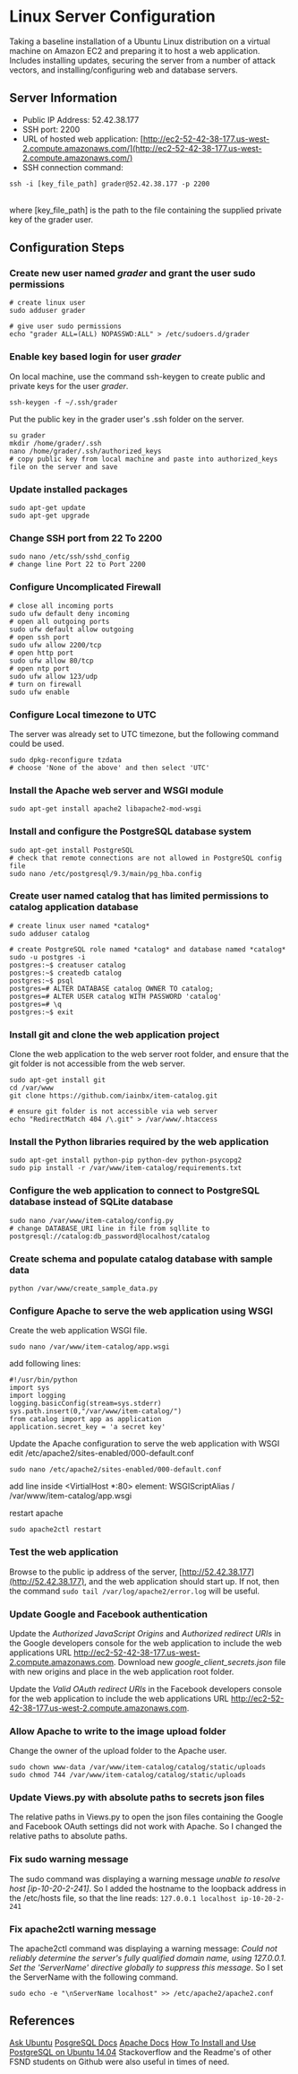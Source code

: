 # Linux Server Configuration
Taking a baseline installation of a Ubuntu Linux distribution on a virtual machine on Amazon EC2
 and preparing it to host a web application.<br/>
 Includes installing updates,
 securing the server from a number of attack vectors, and installing/configuring web and database servers.

## Server Information
 - Public IP Address: 52.42.38.177
 - SSH port: 2200
 - URL of hosted web application: [http://ec2-52-42-38-177.us-west-2.compute.amazonaws.com/](http://ec2-52-42-38-177.us-west-2.compute.amazonaws.com/)
 - SSH connection command: 
 ```
 ssh -i [key_file_path] grader@52.42.38.177 -p 2200
 ```
 <br/>where [key_file_path] is the path to the file containing the supplied private key of the grader user.

## Configuration Steps

### Create new user named *grader* and grant the user sudo permissions
 ```
 # create linux user
 sudo adduser grader

 # give user sudo permissions
 echo "grader ALL=(ALL) NOPASSWD:ALL" > /etc/sudoers.d/grader
```

### Enable key based login for user *grader*
On local machine, use the command ssh-keygen to create public and private keys for the user *grader*.
```
ssh-keygen -f ~/.ssh/grader
```
Put the public key in the grader user's .ssh folder on the server.
```
su grader
mkdir /home/grader/.ssh
nano /home/grader/.ssh/authorized_keys
# copy public key from local machine and paste into authorized_keys file on the server and save
```


### Update installed packages
 ```
sudo apt-get update
sudo apt-get upgrade
```

### Change SSH port from 22 To 2200
 ```
 sudo nano /etc/ssh/sshd_config
 # change line Port 22 to Port 2200
 ```

### Configure Uncomplicated Firewall
 ```
# close all incoming ports
sudo ufw default deny incoming
# open all outgoing ports
sudo ufw default allow outgoing
# open ssh port
sudo ufw allow 2200/tcp
# open http port
sudo ufw allow 80/tcp
# open ntp port
sudo ufw allow 123/udp
# turn on firewall
sudo ufw enable
```

### Configure Local timezone to UTC
The server was already set to UTC timezone, but the following command could be used.
 ```
 sudo dpkg-reconfigure tzdata
 # choose 'None of the above' and then select 'UTC'
 ```

### Install the Apache web server and WSGI module
 ```
 sudo apt-get install apache2 libapache2-mod-wsgi
 ```

### Install and configure the PostgreSQL database system
 ```
 sudo apt-get install PostgreSQL
 # check that remote connections are not allowed in PostgreSQL config file
 sudo nano /etc/postgresql/9.3/main/pg_hba.config
 ```

### Create user named catalog that has limited permissions to catalog application database
 
 ```
# create linux user named *catalog*
sudo adduser catalog

# create PostgreSQL role named *catalog* and database named *catalog*
sudo -u postgres -i
postgres:~$ creatuser catalog
postgres:~$ createdb catalog
postgres:~$ psql
postgres=# ALTER DATABASE catalog OWNER TO catalog;
postgres=# ALTER USER catalog WITH PASSWORD 'catalog'
postgres=# \q
postgres:~$ exit
```

### Install git and clone the web application project
Clone the web application to the web server root folder, and ensure that the git
folder is not accessible from the web server.
 ```
sudo apt-get install git
cd /var/www
git clone https://github.com/iainbx/item-catalog.git

# ensure git folder is not accessible via web server
echo "RedirectMatch 404 /\.git" > /var/www/.htaccess
 ```

### Install the Python libraries required by the web application
 ```
sudo apt-get install python-pip python-dev python-psycopg2
sudo pip install -r /var/www/item-catalog/requirements.txt
```
### Configure the web application to connect to PostgreSQL database instead of SQLite database
 ```
 sudo nano /var/www/item-catalog/config.py
 # change DATABASE_URI line in file from sqllite to postgresql://catalog:db_password@localhost/catalog
 ```

### Create schema and populate catalog database with sample data
 ```
 python /var/www/create_sample_data.py
 ```

### Configure Apache to serve the web application using WSGI
Create the web application WSGI file.
 ```
sudo nano /var/www/item-catalog/app.wsgi
```
add following lines:
```
#!/usr/bin/python
import sys
import logging
logging.basicConfig(stream=sys.stderr)
sys.path.insert(0,"/var/www/item-catalog/")
from catalog import app as application
application.secret_key = 'a secret key'
```

Update the Apache configuration to serve the web application with WSGI
edit /etc/apache2/sites-enabled/000-default.conf
```
sudo nano /etc/apache2/sites-enabled/000-default.conf
```
add line inside <VirtialHost *:80> element:
WSGIScriptAlias / /var/www/item-catalog/app.wsgi

restart apache
```
sudo apache2ctl restart
```

### Test the web application
Browse to the public ip address of the server, [http://52.42.38.177](http://52.42.38.177), and 
the web application should start up.
If not, then the command ```sudo tail /var/log/apache2/error.log``` will be useful.

### Update Google and Facebook authentication
Update the *Authorized JavaScript Origins* and *Authorized redirect URIs* in the Google developers console 
for the web application to include the web applications URL http://ec2-52-42-38-177.us-west-2.compute.amazonaws.com.
Download new *google_client_secrets.json*  file with new origins and place in the web application root folder.

Update the *Valid OAuth redirect URIs* in the Facebook developers console for the web application to include
 the web applications URL http://ec2-52-42-38-177.us-west-2.compute.amazonaws.com.


### Allow Apache to write to the image upload folder
Change the owner of the upload folder to the Apache user.
 ```
sudo chown www-data /var/www/item-catalog/catalog/static/uploads
sudo chmod 744 /var/www/item-catalog/catalog/static/uploads
```

### Update Views.py with absolute paths to secrets json files
The relative paths in Views.py to open the json files containing the Google and Facebook OAuth settings
did not work with Apache. So I changed the relative paths to absolute paths.

### Fix sudo warning message
The sudo command was displaying a warning message *unable to resolve host [ip-10-20-2-241]*.
So I added the hostname to the loopback address in the /etc/hosts file, so that the line reads: 
```127.0.0.1 localhost ip-10-20-2-241```

### Fix apache2ctl warning message
The apache2ctl command was displaying a warning message: 
*Could not reliably determine the server's fully qualified domain name, using 127.0.0.1. Set the 'ServerName' directive globally to suppress this message*. 
So I set the ServerName with the following command.
```
sudo echo -e "\nServerName localhost" >> /etc/apache2/apache2.conf
```

## References
[Ask Ubuntu](http://askubuntu.com/)
[PosgreSQL Docs](https://www.postgresql.org/docs/9.5/static/index.html)
[Apache Docs](https://httpd.apache.org/docs/2.4/)
[How To Install and Use PostgreSQL on Ubuntu 14.04](https://www.digitalocean.com/community/tutorials/how-to-install-and-use-postgresql-on-ubuntu-14-04)
Stackoverflow and the Readme's of other FSND students on Github were also useful in times of need.
